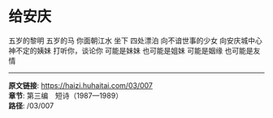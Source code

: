 # 给安庆

五岁的黎明
五岁的马
你面朝江水
坐下
四处漂泊
向不谙世事的少女
向安庆城中心神不定的姨妹
打听你，谈论你
可能是妹妹
也可能是姐妹
可能是姻缘
也可能是友情

---

**原文链接**: https://haizi.huhaitai.com/03/007  
**章节**: 第三编　短诗（1987—1989）  
**路径**: /03/007
